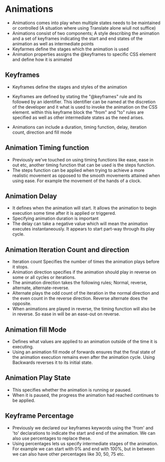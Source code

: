 # Animations
- Animations comes into play when multiple states needs to be maintained or controlled (A situation where using Translate alone wiull not suffice)
- Animations consist of two components; A style describing the animation and a set of keyframes indicating the start and end states of the animation as well as intermediate points
- Keyfarmes define the stages which the animation is used
- Animation properties assigns the @keyframes to specific CSS element and define how it is animated 

## Keyframes
- Keyframes define the stages and styles of the animation
- Keyframes are defined by stating the "@keyframes" rule and its followed by an identifier. This identifier can be named at the discretion of the developer and it what is used to invoke the animation on the CSS element. within this keyframe block the "from" and "to" rules are specified as well as other intermediate states as the need arises.

- Animations can include a duration, timing function, delay, iteration count, direction and fill mode

## Animation Timing function
- Previously we've touched on using timing functions like ease, ease in out etc, another timing function that can be used is the steps function.
- The steps function can be applied when trying to achieve a more realistic movement as opposed to the smooth movements attained when using ease. For example the movement of the hands of a clock. 

## Animation Delay
- It defines when the animation will start. It allows the animation to begin execution some time after it is applied or triggered.
- Specifying animation duration is important
- The delay can take a negative value which will mean the animation executes instantaneously. It appears to start part-way through its play cycle.

## Animation Iteration Count and direction
- Iteration count Specifies the number of times the animation plays before it stops.
- Animation direction specifies if the animation should play in reverse on some or all cycles or iterations.
- The animation direction takes the following rules; Normal, reverse, alternate, alternate-reverse.
- Alternate plays the odd count of the iteration in the normal direction and the even count in the reverse direction. Reverse alternate does the opposite.
- When animations are played in reverse, the timing function will also be in reverse. So ease in will be an ease-out on reverse.

## Animation fill Mode
- Defines what values are applied to an animation outside of the time it is executing.
- Using an animation fill mode of forwards ensures that the final state of the animation execution remains even after the animation cycle. Using Backwards reverses it to its initial state.

## Animation Play State
- This specifies whether the animation is running or paused. 
- When it is paused, the progress the animation had reached continues to be applied. 

## Keyframe Percentage
- Previously we declared our keyframes keywords using the 'from' and 'to' declarations to indicate the start and end of the animation. We can also use percentages to replace these.
- Using percentages lets us specify intermediate stages of the animation. For example we can start with 0% and end with 100%, but in between we can also have other percentages like 30, 50, 75 etc.
